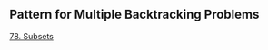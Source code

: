## Pattern for Multiple Backtracking Problems

[78. Subsets](https://leetcode.com/problems/subsets/)
